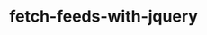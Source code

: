 # fetch-feeds-with-jquery

   
   
   <div id="all-sign"></div>
   <script src="http://code.jquery.com/jquery-1.11.0.js"></script>
   <script src="https://cdnjs.cloudflare.com/ajax/libs/moment.js/2.8.4/moment.min.js"></script>
   <script src="https://cdnjs.cloudflare.com/ajax/libs/jquery-rss/3.3.0/jquery.rss.min.js"></script>
   <script>
   jQuery(function($) {
    $("#all-sign").rss("http://horoscopeservices.co.uk/daily_delivery/feed.asp?uid=781398952", {
      entryTemplate: '<li>[{date}]<br/>{title}<br/>{shortBodyPlain}</li>',
      dateFormat: "ddd, Do MMMM, YYYY, h:mm:ss a",
      limit: 12,
     });
   });
   </script>
   <style>
   #all-sign ul {
    margin: 0;
    padding: 0;
    display: block;
    text-align: center;
    list-style: none;
}
#all-sign ul li {
    margin: 20px 0 10px;
    padding: 0 10px;
    display: inline-block;
    max-width: 280px;
    vertical-align: top;
}
#all-sign li small {
    display: block;
    text-decoration: underline;
}
#all-sign ul li .sign-title {
    font-size: 18px;
    font-weight: bold;
    display: block;
    margin: 5px 0;
}
#all-sign ul li .sign-description {
    display: block;
    margin: 15px 0;
}
#all-sign ul li img:hover {
    filter: grayscale(1);
   }
    </style>
